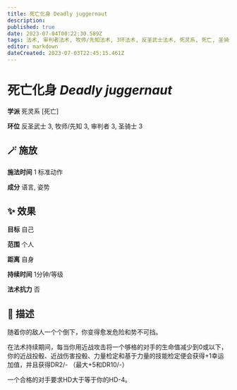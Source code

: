 ```yaml
---
title: 死亡化身 Deadly juggernaut
description: 
published: true
date: 2023-07-04T00:22:30.589Z
tags: 法术, 审判者法术, 牧师/先知法术, 3环法术, 反圣武士法术, 死灵系, 死亡, 圣骑士法术
editor: markdown
dateCreated: 2023-07-03T22:45:15.461Z
---
```


# **死亡化身** *Deadly juggernaut*

**学派** 死灵系 \[死亡\] 

**环位** 反圣武士 3, 牧师/先知 3, 审判者 3, 圣骑士 3

## 🪄 施放

**施法时间** 1 标准动作

**成分** 语言, 姿势

## ✨ 效果 

**目标** 自己 

**范围** 个人

**距离** 自身  

**持续时间** 1分钟/等级 

**法术抗力** 否

## 📖 描述

随着你的敌人一个个倒下，你变得愈发危险和势不可挡。

在法术持续期间，每当你用近战攻击将一个够格的对手的生命值减少到0或以下，你的近战投骰、近战伤害投骰、力量检定和基于力量的技能检定便会获得+1幸运加值，并且获得DR2/- （最大+5和DR10/-）

一个合格的对手要求HD大于等于你的HD-4。
    